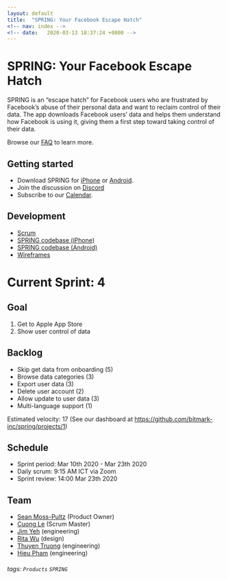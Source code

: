 ```yaml
---
layout: default
title:  "SPRING: Your Facebook Escape Hatch"
<!-- nav: index -->
<!-- date:   2020-03-13 18:37:24 +0800 -->
---
```


# SPRING: Your Facebook Escape Hatch
SPRING is an “escape hatch” for Facebook users who are frustrated by Facebook’s abuse of their personal data and want to reclaim control of their data. The app downloads Facebook users’ data and helps them understand how Facebook is using it, giving them a first step toward taking control of their data.

Browse our [FAQ](faq.md) to learn more.

## Getting started
- Download SPRING for [iPhone](https://install.appcenter.ms/orgs/support-zzd0-28/apps/spring-inhouse/distribution_groups/users) or [Android](https://play.google.com/store/apps/details?id=com.bitmark.spring).
- Join the discussion on [Discord](https://discord.gg/mxy7QbM)
- Subscribe to our [Calendar](https://calendar.google.com/calendar/embed?src=bitmark.com_5ld1rjbcrbl58n32scq930ts64%40group.calendar.google.com&ctz=Asia%2FTaipei).

## Development
* [Scrum](https://github.com/bitmark-inc/spring/projects/1)
* [SPRING codebase (iPhone)](https://github.com/bitmark-inc/spring-ios)
* [SPRING codebase (Android)](https://github.com/bitmark-inc/spring-android)
* [Wireframes](https://www.figma.com/files/project/4168214/Spring)

# Current Sprint: 4

## Goal
1. Get to Apple App Store
2. Show user control of data

## Backlog
- Skip get data from onboarding (5)
- Browse data categories (3)
- Export user data (3)
- Delete user account (2)
- Allow update to user data (3)
- Multi-language support (1)

Estimated velocity: 17
(See our dashboard at https://github.com/bitmark-inc/spring/projects/1)

## Schedule
- Sprint period: Mar 10th 2020 - Mar 23th 2020
- Daily scrum: 9:15 AM ICT via Zoom
- Sprint review: 14:00 Mar 23th 2020

## Team
- [Sean Moss-Pultz](https://github.com/moskovich) (Product Owner)
- [Cuong Le](https://github.com/cuongleqq) (Scrum Master)
- [Jim Yeh](https://github.com/lemonlatte) (engineering)
- [Rita Wu](https://github.com/ritawu91) (design)
- [Thuyen Truong](https://github.com/thuyenBitmark) (engineering)
- [Hieu Pham](https://github.com/jollyjoker992) (engineering)

###### tags: `Products` `SPRING`
